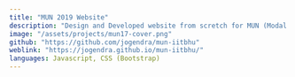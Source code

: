 ```yaml
---
title: "MUN 2019 Website"
description: "Design and Developed website from scretch for MUN (Modal United Nation) 2017, IIT (BHU) Varanasi - http://iitbhumun.in/"
image: "/assets/projects/mun17-cover.png"
github: "https://github.com/jogendra/mun-iitbhu"
weblink: "https://jogendra.github.io/mun-iitbhu/"
languages: Javascript, CSS (Bootstrap)
---
```

